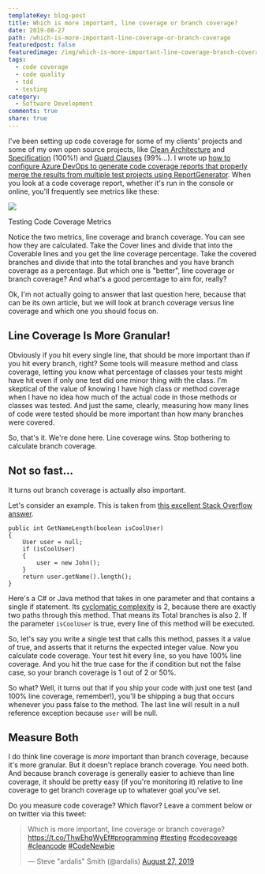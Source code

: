 ```yaml
---
templateKey: blog-post
title: Which is more important, line coverage or branch coverage?
date: 2019-08-27
path: /which-is-more-important-line-coverage-or-branch-coverage
featuredpost: false
featuredimage: /img/which-is-more-important-line-coverage-branch-coverage.png
tags:
  - code coverage
  - code quality
  - tdd
  - testing
category:
  - Software Development
comments: true
share: true
---
```


I've been setting up code coverage for some of my clients' projects and some of my own open source projects, like [Clean Architecture](https://github.com/ardalis/CleanArchitecture) and [Specification](https://github.com/ardalis/Specification) (100%!) and [Guard Clauses](https://github.com/ardalis/GuardClauses) (99%...). I wrote up [how to configure Azure DevOps to generate code coverage reports that properly merge the results from multiple test projects using ReportGenerator](https://ardalis.com/generate-code-coverage-reports-with-reportgenerator-in-azure-devops). When you look at a code coverage report, whether it's run in the console or online, you'll frequently see metrics like these:

![](/img/image-5-coverage.png)

Testing Code Coverage Metrics

Notice the two metrics, line coverage and branch coverage. You can see how they are calculated. Take the Cover lines and divide that into the Coverable lines and you get the line coverage percentage. Take the covered branches and divide that into the total branches and you have branch coverage as a percentage. But which one is "better", line coverage or branch coverage? And what's a good percentage to aim for, really?

Ok, I'm not actually going to answer that last question here, because that can be its own article, but we will look at branch coverage versus line coverage and which one you should focus on.

## Line Coverage Is More Granular!

Obviously if you hit every single line, that should be more important than if you hit every branch, right? Some tools will measure method and class coverage, letting you know what percentage of classes your tests might have hit even if only one test did one minor thing with the class. I'm skeptical of the value of knowing I have high class or method coverage when I have no idea how much of the actual code in those methods or classes was tested. And just the same, clearly, measuring how many lines of code were tested should be more important than how many branches were covered.

So, that's it. We're done here. Line coverage wins. Stop bothering to calculate branch coverage.

## Not so fast...

It turns out branch coverage is actually also important.

Let's consider an example. This is taken from [this excellent Stack Overflow answer](https://stackoverflow.com/a/8229711).

```
public int GetNameLength(boolean isCoolUser)
{
    User user = null;
    if (isCoolUser)
    {
        user = new John(); 
    }
    return user.getName().length(); 
}
```

Here's a C# or Java method that takes in one parameter and that contains a single if statement. Its [cyclomatic complexity](https://ardalis.com/measuring-aggregate-complexity-in-software-applications) is 2, because there are exactly two paths through this method. That means its Total branches is also 2. If the parameter `isCoolUser` is true, every line of this method will be executed.

So, let's say you write a single test that calls this method, passes it a value of true, and asserts that it returns the expected integer value. Now you calculate code coverage. Your test hit every line, so you have 100% line coverage. And you hit the true case for the if condition but not the false case, so your branch coverage is 1 out of 2 or 50%.

So what? Well, it turns out that if you ship your code with just one test (and 100% line coverage, remember!), you'll be shipping a bug that occurs whenever you pass false to the method. The last line will result in a null reference exception because `user` will be null.

## Measure Both

I do think line coverage is _more_ important than branch coverage, because it's more granular. But it doesn't replace branch coverage. You need both. And because branch coverage is generally easier to achieve than line coverage, it should be pretty easy (if you're monitoring it) relative to line coverage to get branch coverage up to whatever goal you've set.

Do you measure code coverage? Which flavor? Leave a comment below or on twitter via this tweet:

<blockquote class="twitter-tweet"><p lang="en" dir="ltr">Which is more important, line coverage or branch coverage?<a href="https://t.co/ThwEhqWyEf">https://t.co/ThwEhqWyEf</a><a href="https://twitter.com/hashtag/programming?src=hash&amp;ref_src=twsrc%5Etfw">#programming</a> <a href="https://twitter.com/hashtag/testing?src=hash&amp;ref_src=twsrc%5Etfw">#testing</a> <a href="https://twitter.com/hashtag/codecoveage?src=hash&amp;ref_src=twsrc%5Etfw">#codecoveage</a> <a href="https://twitter.com/hashtag/cleancode?src=hash&amp;ref_src=twsrc%5Etfw">#cleancode</a> <a href="https://twitter.com/hashtag/CodeNewbie?src=hash&amp;ref_src=twsrc%5Etfw">#CodeNewbie</a></p>— Steve "ardalis" Smith (@ardalis) <a href="https://twitter.com/ardalis/status/1166466855416057858?ref_src=twsrc%5Etfw">August 27, 2019</a></blockquote>
<script async src="https://platform.twitter.com/widgets.js" charset="utf-8"></script>
